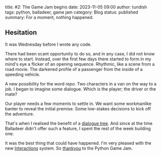 title: #2: The Game Jam begins
date: 2023-11-05 09:00
author: tundish
tags: python, balladeer, game jam
category: Blog
status: published
summary: For a moment, nothing happened.

Hesitation
----------

It was Wednesday before I wrote any code.

There had been scant opportunity to do so, and in any case, I did not know where to start.
Instead, over the first few days there started to form in my mind's eye a flicker of an opening
sequence. Rhythmic, like a scene from a road movie. The darkened profile of a passenger from the
inside of a speeding vehicle.

A new possibility for the word *repo*. Two characters in a van on the way to a job. I began to imagine
some dialogue. Which is the player; the driver or the mate?

Our player needs a few moments to settle in. We want some workmanlike banter to reveal the initial premise.
Some low-stakes decisions to kick off the adventure.

That's when I realised the benefit of a [dialogue tree](https://en.wikipedia.org/wiki/Dialogue_tree).
And since at the time Balladeer didn't offer such a feature, I spent the rest of the week building one.

It was the best thing that could have happened. I'm very pleased with the new
[Interactions](https://balladeer.readthedocs.io/en/latest/interaction.html) system. So
[thankyou](https://itch.io/jam/python-game-jam-8/topic/3266238/thanks-for-hosting-the-jam-and-good-luck-to-those-hoping-to-finish)
to the Python Game Jam.
